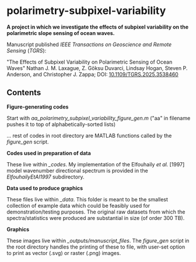 # polarimetry-subpixel-variability

**A project in which we investigate the effects of subpixel variability on the polarimetric slope sensing of ocean waves.**

Manuscript published *IEEE Transactions on Geoscience and Remote Sensing* (*TGRS*):

"The Effects of Subpixel Variability on Polarimetric Sensing of Ocean Waves"
Nathan J. M. Laxague, Z. Göksu Duvarci, Lindsay Hogan, Steven P. Anderson, and Christopher J. Zappa; DOI: [10.1109/TGRS.2025.3538460](https://doi.org/10.1109/TGRS.2025.3538460)

## Contents

**Figure-generating codes**

Start with *aa_polarimetry_subpixel_variability_figure_gen.m* ("aa" in filename pushes it to top of alphabetically-sorted lists)

... rest of codes in root directory are MATLAB functions called by the *figure_gen* script.

**Codes used in preparation of data**

These live within *_codes*. My implementation of the Elfouhaily *et al.* [1997] model wavenumber directional spectrum is provided in the *ElfouhailyEtAl1997* subdirectory.

**Data used to produce graphics**

These files live within *_data*. This folder is meant to be the smallest collection of example data which could be feasibly used for demonstration/testing purposes. The original raw datasets from which the spectra/statistics were produced are substantial in size (of order 300 TB).

**Graphics**

These images live within *_outputs/manuscript_files*. The *figure_gen* script in the root directory handles the printing of these to file, with user-set option to print as vector (.svg) or raster (.png) images.
